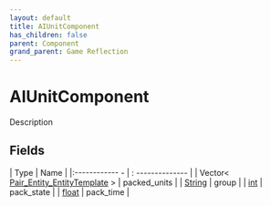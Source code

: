```yaml
---
layout: default
title: AIUnitComponent
has_children: false
parent: Component
grand_parent: Game Reflection
---
```

# AIUnitComponent
Description 

## Fields
| Type | Name |
|:------------ - | : -------------- |
| Vector< [Pair_Entity_EntityTemplate](game-reflection/classes/pair__entity__entity_template.md) > | packed_units |
| [String](game-reflection/components/string.md) | group |
| [int](game-reflection/enums/int.md) | pack_state |
| [float](game-reflection/components/float.md) | pack_time |
